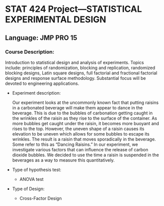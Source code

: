# STAT 424 Project—STATISTICAL EXPERIMENTAL DESIGN
## Language: JMP PRO 15
### Course Description:
  Introduction to statistical design and analysis of experiments. Topics include: principles of randomization, blocking and replication, randomized blocking designs, Latin square designs, full factorial and fractional factorial designs and response surface methodology. Substantial focus will be devoted to engineering applications. 

* Experiment description:

  Our experiment looks at the uncommonly known fact that putting raisins in a carbonated beverage will make them appear to dance in the beverage. This is due to the bubbles of carbonation getting caught in the wrinkles of the raisin as they rise to the surface of the container. As more bubbles get caught under the raisin, it becomes more buoyant and rises to the top. However, the uneven shape of a raisin causes its elevation to be uneven which allows for some bubbles to escape its wrinkles. The result is a raisin that moves sporadically in the beverage. Some refer to this as “Dancing Raisins.” 
  In our experiment, we investigate various factors that can influence the release of carbon dioxide bubbles. We decided to use the time a raisin is suspended in the beverages as a way to measure this quantitatively. 

* Type of  hypothesis test:

  * ANOVA test

* Type of  Design:
  * Cross-Factor Design 
